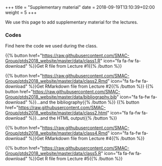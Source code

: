 +++
title = "Supplementary material"
date =  2018-09-19T13:10:39+02:00
weight = 5
+++

We use this page to add supplementary material for the lectures.

### Codes
Find here the code we used during the class.

{{% button href="https://raw.githubusercontent.com/SMAC-Group/ptds2018_website/master/data/class1.R" icon="fa fa-fw fa-download" %}}Get R file from Lecture #1{{% /button %}}

{{% button href="https://raw.githubusercontent.com/SMAC-Group/ptds2018_website/master/data/class2.Rmd" icon="fa fa-fw fa-download" %}}Get RMarkdown file from Lecture #2{{% /button %}}
{{% button href="https://raw.githubusercontent.com/SMAC-Group/ptds2018_website/master/data/bibliography.bib" icon="fa fa-fw fa-download" %}}...and the bibliography{{% /button %}}
{{% button href="https://raw.githubusercontent.com/SMAC-Group/ptds2018_website/master/data/class2.html" icon="fa fa-fw fa-download" %}}...and the HTML output{{% /button %}}

{{% button href="https://raw.githubusercontent.com/SMAC-Group/ptds2018_website/master/data/class4.Rmd" icon="fa fa-fw fa-download" %}}Get RMarkdown file from Lecture #4{{% /button %}}

{{% button href="https://raw.githubusercontent.com/SMAC-Group/ptds2018_website/master/data/class5.R" icon="fa fa-fw fa-download" %}}Get R file from Lecture #5{{% /button %}}
